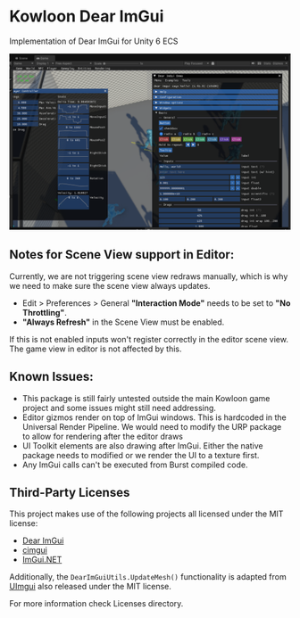 # Kowloon Dear ImGui

Implementation of Dear ImGui for Unity 6 ECS

![Capsules](Images/imgui.png)

## Notes for Scene View support in Editor:

Currently, we are not triggering scene view redraws manually, which is why we need to make sure the scene view always updates. 

- Edit > Preferences > General **"Interaction Mode"** needs to be set to **"No Throttling"**.
- **"Always Refresh"** in the Scene View must be enabled.

If this is not enabled inputs won't register correctly in the editor scene view. The game view in editor is not affected by this.

## Known Issues:
- This package is still fairly untested outside the main Kowloon game project and some issues might still need addressing.
- Editor gizmos render on top of ImGui windows. This is hardcoded in the Universal Render Pipeline. We would need to modify the URP package to allow for rendering after the editor draws
- UI Toolkit elements are also drawing after ImGui. Either the native package needs to modified or we render the UI to a texture first.
- Any ImGui calls can't be executed from Burst compiled code.

## Third-Party Licenses

This project makes use of the following projects all licensed under the MIT license:

- [Dear ImGui](https://github.com/ocornut/imgui)
- [cimgui](https://github.com/cimgui/cimgui)
- [ImGui.NET](https://github.com/ImGuiNET/ImGui.NET)

Additionally, the `DearImGuiUtils.UpdateMesh()` functionality is adapted from [UImgui](https://github.com/psydack/uimgui) also released under the MIT license.

For more information check Licenses directory.